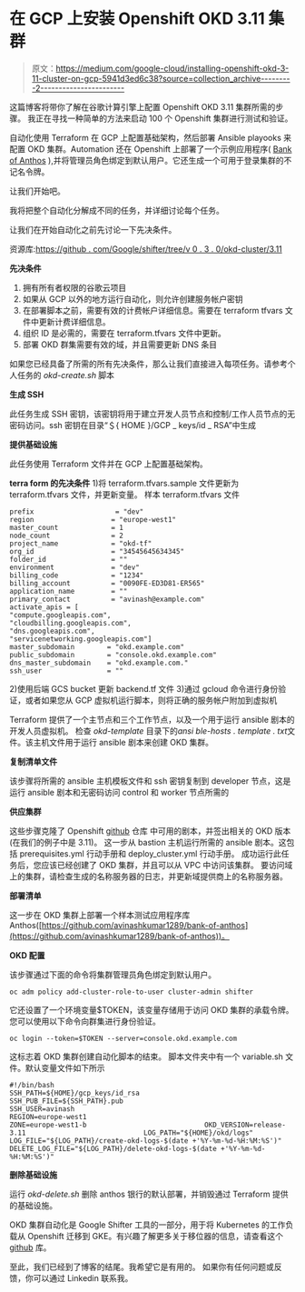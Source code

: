 # 在 GCP 上安装 Openshift OKD 3.11 集群

> 原文：<https://medium.com/google-cloud/installing-openshift-okd-3-11-cluster-on-gcp-5941d3ed6c38?source=collection_archive---------2----------------------->

这篇博客将带你了解在谷歌计算引擎上配置 Openshift OKD 3.11 集群所需的步骤。
我正在寻找一种简单的方法来启动 100 个 Openshift 集群进行测试和验证。

自动化使用 Terraform 在 GCP 上配置基础架构，然后部署 Ansible playooks 来配置 OKD 集群。Automation 还在 Openshift 上部署了一个示例应用程序( [Bank of Anthos](https://github.com/avinashkumar1289/bank-of-anthos) ),并将管理员角色绑定到默认用户。它还生成一个可用于登录集群的不记名令牌。

让我们开始吧。

我将把整个自动化分解成不同的任务，并详细讨论每个任务。

让我们在开始自动化之前先讨论一下先决条件。

资源库:[https://github . com/Google/shifter/tree/v 0 . 3 . 0/okd-cluster/3.11](https://github.com/google/shifter/tree/main/okd-cluster)

**先决条件**

1.  拥有所有者权限的谷歌云项目
2.  如果从 GCP 以外的地方运行自动化，则允许创建服务帐户密钥
3.  在部署脚本之前，需要有效的计费帐户详细信息。需要在 terraform tfvars 文件中更新计费详细信息。
4.  组织 ID 是必需的，需要在 terraform.tfvars 文件中更新。
5.  部署 OKD 群集需要有效的域，并且需要更新 DNS 条目

如果您已经具备了所需的所有先决条件，那么让我们直接进入每项任务。请参考个人任务的 *okd-create.sh* 脚本

**生成 SSH**

此任务生成 SSH 密钥，该密钥将用于建立开发人员节点和控制/工作人员节点的无密码访问。ssh 密钥在目录“＄{ HOME }/GCP _ keys/id _ RSA”中生成

**提供基础设施**

此任务使用 Terraform 文件并在 GCP 上配置基础架构。

**terra form 的先决条件** 1)将 terraform.tfvars.sample 文件更新为 terraform.tfvars 文件，并更新变量。
样本 terraform.tfvars 文件

```
prefix                    = "dev"                            
region                   = "europe-west1"                             master_count             = 1                             
node_count               = 2                                                           project_name             = "okd-tf"                                                        
org_id                   = "34545645634345"                          folder_id                = ""  
environment              = "dev"                             billing_code             = "1234"         
billing_account          = "0090FE-ED3D81-ER565"                            application_name         = "" 
primary_contact          = "avinash@example.com"                             activate_apis = [                               "compute.googleapis.com",                               "cloudbilling.googleapis.com",                               "dns.googleapis.com",                               "servicenetworking.googleapis.com"]                             master_subdomain        = "okd.example.com"                             public_subdomain        = "console.okd.example.com"                             dns_master_subdomain    = "okd.example.com."                             ssh_user                = ""
```

2)使用后端 GCS bucket
更新 backend.tf 文件 3)通过 gcloud 命令进行身份验证，或者如果您从 GCP 虚拟机运行脚本，则将正确的服务帐户附加到虚拟机

Terraform 提供了一个主节点和三个工作节点，以及一个用于运行 ansible 剧本的开发人员虚拟机。
检查 *okd-template* 目录下的*ansi ble-hosts . template . txt*文件。该主机文件用于运行 ansible 剧本来创建 OKD 集群。

**复制清单文件**

该步骤将所需的 ansible 主机模板文件和 ssh 密钥复制到 developer 节点，这是运行 ansible 剧本和无密码访问 control 和 worker 节点所需的

**供应集群**

这些步骤克隆了 Openshift [github](https://github.com/openshift/openshift-ansible.git) 仓库
中可用的剧本，并签出相关的 OKD 版本(在我们的例子中是 3.11)。
这一步从 bastion 主机运行所需的 ansible 剧本。这包括 prerequisites.yml 行动手册和 deploy_cluster.yml 行动手册。
成功运行此任务后，您应该已经创建了 OKD 集群，并且可以从 VPC 中访问该集群。
要访问域上的集群，请检查生成的名称服务器的日志，并更新域提供商上的名称服务器。

**部署清单**

这一步在 OKD 集群上部署一个样本测试应用程序库 Anthos([https://github.com/avinashkumar1289/bank-of-anthos](https://github.com/avinashkumar1289/bank-of-anthos))。

**OKD 配置**

该步骤通过下面的命令将集群管理员角色绑定到默认用户。

```
oc adm policy add-cluster-role-to-user cluster-admin shifter
```

它还设置了一个环境变量$TOKEN，该变量存储用于访问 OKD 集群的承载令牌。您可以使用以下命令向群集进行身份验证。

```
oc login --token=$TOKEN --server=console.okd.example.com
```

这标志着 OKD 集群创建自动化脚本的结束。
脚本文件夹中有一个 variable.sh 文件。默认变量文件如下所示

```
#!/bin/bash                                                           SSH_PATH=${HOME}/gcp_keys/id_rsa                             SSH_PUB_FILE=${SSH_PATH}.pub                             SSH_USER=avinash                             
REGION=europe-west1                             
ZONE=europe-west1-b                             OKD_VERSION=release-3.11                             LOG_PATH="${HOME}/okd/logs"                             LOG_FILE="${LOG_PATH}/create-okd-logs-$(date +'%Y-%m-%d-%H:%M:%S')"                             DELETE_LOG_FILE="${LOG_PATH}/delete-okd-logs-$(date +'%Y-%m-%d-%H:%M:%S')"
```

**删除基础设施**

运行 *okd-delete.sh* 删除 anthos 银行的默认部署，并销毁通过 Terraform 提供的基础设施。

OKD 集群自动化是 Google Shifter 工具的一部分，用于将 Kubernetes 的工作负载从 Openshift 迁移到 GKE。有兴趣了解更多关于移位器的信息，请查看这个 [github](https://github.com/google/shifter) 库。

至此，我们已经到了博客的结尾。我希望它是有用的。
如果你有任何问题或反馈，你可以通过 Linkedin 联系我。
